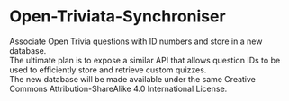 # Open-Triviata-Synchroniser
Associate Open Trivia questions with ID numbers and store in a new database.</br>
The ultimate plan is to expose a similar API that allows question IDs to be used to efficiently store and retrieve custom quizzes.</br>
The new database will be made available under the same Creative Commons Attribution-ShareAlike 4.0 International License.
